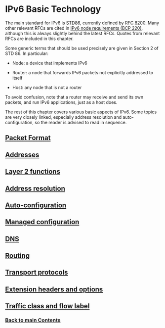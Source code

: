 # IPv6 Basic Technology

The main standard for IPv6 is
[STD86](https://www.rfc-editor.org/info/std86), currently defined by
[RFC 8200](https://www.rfc-editor.org/info/rfc8200). Many other relevant
RFCs are cited in
[IPv6 node requirements (BCP 220)](https://www.rfc-editor.org/info/bcp220),
although this is always slightly behind the latest RFCs. Quotes from
relevant RFCs are included in this chapter.

Some generic terms that should be used precisely are given in Section 2
of STD 86. In particular:

- Node: a device that implements IPv6

- Router: a node that forwards IPv6 packets not explicitly addressed to
  itself

- Host: any node that is not a router

To avoid confusion, note that a router may receive and send its own
packets, and run IPv6 applications, just as a host does.

The rest of this chapter covers various basic aspects of IPv6. Some
topics are very closely linked, especially address resolution and
auto-configuration, so the reader is advised to read in sequence.

## [Packet Format](Packet%20Format.md)

## [Addresses](Addresses.md)

## [Layer 2 functions](Layer%202%20functions.md)

## [Address resolution](Address%20resolution.md)

## [Auto-configuration](Auto-configuration.md)

## [Managed configuration](Managed%20configuration.md)

## [DNS](DNS.md)

## [Routing](Routing.md)

## [Transport protocols](Transport%20protocols.md)

## [Extension headers and options](Extension%20headers%20and%20options.md)

## [Traffic class and flow label](Traffic%20class%20and%20flow%20label.md)

<!-- Link lines generated automatically; do not delete -->

### [<ins>Back to main Contents</ins>](../Contents.md)
